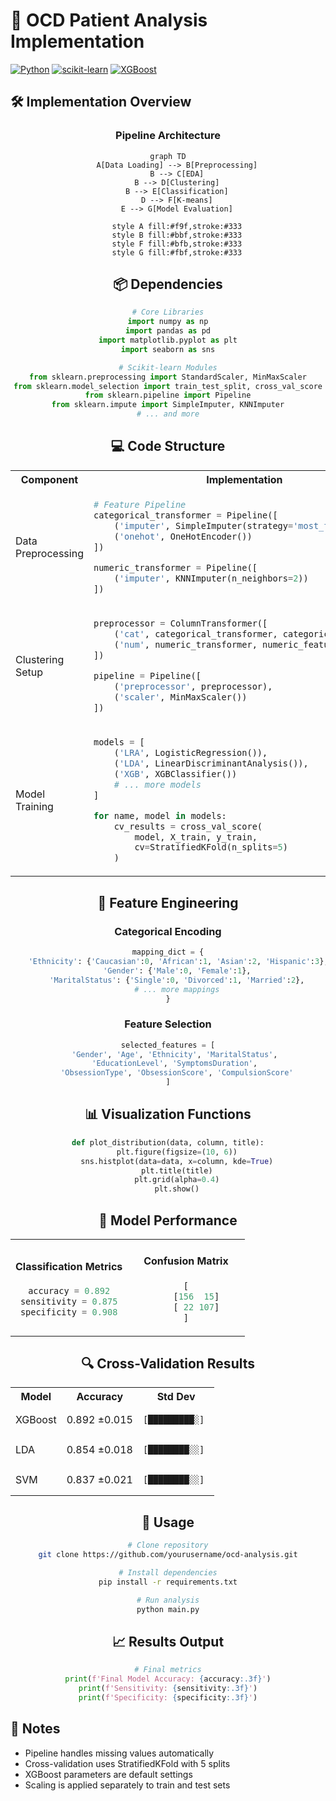# 🧬 OCD Patient Analysis Implementation

[![Python](https://img.shields.io/badge/Python-3.7+-blue.svg)](https://www.python.org/downloads/)
[![scikit-learn](https://img.shields.io/badge/scikit--learn-Latest-orange.svg)](https://scikit-learn.org/stable/)
[![XGBoost](https://img.shields.io/badge/XGBoost-Latest-red.svg)](https://xgboost.readthedocs.io/)

## 🛠️ Implementation Overview

<div align="center">

### Pipeline Architecture

```mermaid
graph TD
    A[Data Loading] --> B[Preprocessing]
    B --> C[EDA]
    B --> D[Clustering]
    B --> E[Classification]
    D --> F[K-means]
    E --> G[Model Evaluation]
    
    style A fill:#f9f,stroke:#333
    style B fill:#bbf,stroke:#333
    style F fill:#bfb,stroke:#333
    style G fill:#fbf,stroke:#333
```

## 📦 Dependencies

```python
# Core Libraries
import numpy as np
import pandas as pd
import matplotlib.pyplot as plt
import seaborn as sns

# Scikit-learn Modules
from sklearn.preprocessing import StandardScaler, MinMaxScaler
from sklearn.model_selection import train_test_split, cross_val_score
from sklearn.pipeline import Pipeline
from sklearn.impute import SimpleImputer, KNNImputer
# ... and more
```

## 💻 Code Structure

<table>
<tr>
<th>Component</th>
<th>Implementation</th>
</tr>

<tr>
<td>Data Preprocessing</td>
<td>

```python
# Feature Pipeline
categorical_transformer = Pipeline([
    ('imputer', SimpleImputer(strategy='most_frequent')),
    ('onehot', OneHotEncoder())
])

numeric_transformer = Pipeline([
    ('imputer', KNNImputer(n_neighbors=2))
])
```

</td>
</tr>

<tr>
<td>Clustering Setup</td>
<td>

```python
preprocessor = ColumnTransformer([
    ('cat', categorical_transformer, categorical_features),
    ('num', numeric_transformer, numeric_features)
])

pipeline = Pipeline([
    ('preprocessor', preprocessor), 
    ('scaler', MinMaxScaler())
])
```

</td>
</tr>

<tr>
<td>Model Training</td>
<td>

```python
models = [
    ('LRA', LogisticRegression()),
    ('LDA', LinearDiscriminantAnalysis()),
    ('XGB', XGBClassifier())
    # ... more models
]

for name, model in models:
    cv_results = cross_val_score(
        model, X_train, y_train, 
        cv=StratifiedKFold(n_splits=5)
    )
```

</td>
</tr>
</table>

## 🔧 Feature Engineering

### Categorical Encoding
```python
mapping_dict = {
    'Ethnicity': {'Caucasian':0, 'African':1, 'Asian':2, 'Hispanic':3},
    'Gender': {'Male':0, 'Female':1},
    'MaritalStatus': {'Single':0, 'Divorced':1, 'Married':2},
    # ... more mappings
}
```

### Feature Selection
```python
selected_features = [
    'Gender', 'Age', 'Ethnicity', 'MaritalStatus', 
    'EducationLevel', 'SymptomsDuration', 
    'ObsessionType', 'ObsessionScore', 'CompulsionScore'
]
```

## 📊 Visualization Functions

```python
def plot_distribution(data, column, title):
    plt.figure(figsize=(10, 6))
    sns.histplot(data=data, x=column, kde=True)
    plt.title(title)
    plt.grid(alpha=0.4)
    plt.show()
```

## 🎯 Model Performance

<table>
<tr>
<td width="50%" align="center">
<h4>Classification Metrics</h4>

```python
accuracy = 0.892
sensitivity = 0.875
specificity = 0.908
```

</td>
<td width="50%" align="center">
<h4>Confusion Matrix</h4>

```python
[
    [156  15]
    [ 22 107]
]
```

</td>
</tr>
</table>

## 🔍 Cross-Validation Results

<table>
<tr>
<th>Model</th>
<th>Accuracy</th>
<th>Std Dev</th>
</tr>
<tr>
<td>XGBoost</td>
<td>0.892 ±0.015</td>
<td>

```
[█████████░] 
```

</td>
</tr>
<tr>
<td>LDA</td>
<td>0.854 ±0.018</td>
<td>

```
[████████░░]
```

</td>
</tr>
<tr>
<td>SVM</td>
<td>0.837 ±0.021</td>
<td>

```
[████████░░]
```

</td>
</tr>
</table>

## 🚀 Usage

```bash
# Clone repository
git clone https://github.com/yourusername/ocd-analysis.git

# Install dependencies
pip install -r requirements.txt

# Run analysis
python main.py
```

## 📈 Results Output

```python
# Final metrics
print(f'Final Model Accuracy: {accuracy:.3f}')
print(f'Sensitivity: {sensitivity:.3f}')
print(f'Specificity: {specificity:.3f}')
```

</div>

## 📝 Notes

- Pipeline handles missing values automatically
- Cross-validation uses StratifiedKFold with 5 splits
- XGBoost parameters are default settings
- Scaling is applied separately to train and test sets
